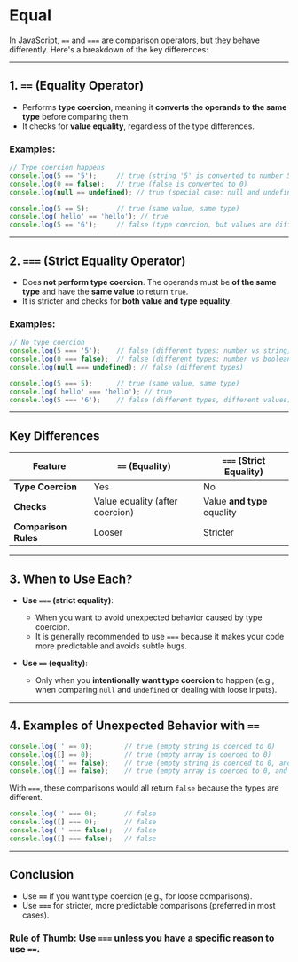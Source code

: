 # Equal

In JavaScript, `==` and `===` are comparison operators, but they behave differently. Here's a breakdown of the key differences:

---

## **1. `==` (Equality Operator)**
- Performs **type coercion**, meaning it **converts the operands to the same type** before comparing them.
- It checks for **value equality**, regardless of the type differences.

### **Examples**:
```javascript
// Type coercion happens
console.log(5 == '5');     // true (string '5' is converted to number 5)
console.log(0 == false);   // true (false is converted to 0)
console.log(null == undefined); // true (special case: null and undefined are equal)

console.log(5 == 5);       // true (same value, same type)
console.log('hello' == 'hello'); // true
console.log(5 == '6');     // false (type coercion, but values are different)
```

---

## **2. `===` (Strict Equality Operator)**
- Does **not perform type coercion**. The operands must be **of the same type** and have the **same value** to return `true`.
- It is stricter and checks for **both value and type equality**.

### **Examples**:
```javascript
// No type coercion
console.log(5 === '5');    // false (different types: number vs string)
console.log(0 === false);  // false (different types: number vs boolean)
console.log(null === undefined); // false (different types)

console.log(5 === 5);      // true (same value, same type)
console.log('hello' === 'hello'); // true
console.log(5 === '6');    // false (different types, different values)
```

---

## **Key Differences**

| Feature             | `==` (Equality)             | `===` (Strict Equality)        |
|---------------------|-----------------------------|---------------------------------|
| **Type Coercion**    | Yes                         | No                              |
| **Checks**           | Value equality (after coercion) | Value **and type** equality     |
| **Comparison Rules** | Looser                      | Stricter                        |

---

## **3. When to Use Each?**

- **Use `===` (strict equality)**:
    - When you want to avoid unexpected behavior caused by type coercion.
    - It is generally recommended to use `===` because it makes your code more predictable and avoids subtle bugs.

- **Use `==` (equality)**:
    - Only when you **intentionally want type coercion** to happen (e.g., when comparing `null` and `undefined` or dealing with loose inputs).

---

## **4. Examples of Unexpected Behavior with `==`**

```javascript
console.log('' == 0);        // true (empty string is coerced to 0)
console.log([] == 0);        // true (empty array is coerced to 0)
console.log('' == false);    // true (empty string is coerced to 0, and false is coerced to 0)
console.log([] == false);    // true (empty array is coerced to 0, and false is coerced to 0)
```

With `===`, these comparisons would all return `false` because the types are different.

```javascript
console.log('' === 0);       // false
console.log([] === 0);       // false
console.log('' === false);   // false
console.log([] === false);   // false
```

---

## **Conclusion**

- Use **`==`** if you want type coercion (e.g., for loose comparisons).
- Use **`===`** for stricter, more predictable comparisons (preferred in most cases).

### **Rule of Thumb**: Use `===` unless you have a specific reason to use `==`.
